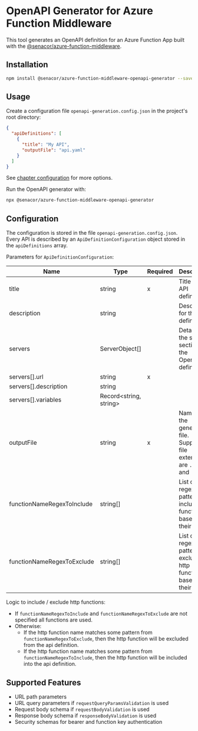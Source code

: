 # OpenAPI Generator for Azure Function Middleware

This tool generates an OpenAPI definition for an Azure Function App built with
the [@senacor/azure-function-middleware](https://github.com/senacor/azure-function-middleware).

## Installation

```bash
npm install @senacor/azure-function-middleware-openapi-generator --save-dev
```

## Usage

Create a configuration file `openapi-generation.config.json` in the project's root directory:

```json
{
  "apiDefinitions": [
    {
      "title": "My API",
      "outputFile": "api.yaml"
    }
  ]
}
```

See [chapter configuration](#configuration) for more options.

Run the OpenAPI generator with:

```bash
npx @senacor/azure-function-middleware-openapi-generator
```

## Configuration

The configuration is stored in the file `openapi-generation.config.json`. Every API is described by an `ApiDefinitionConfiguration` object stored in the
`apiDefinitions` array.

Parameters for `ApiDefinitionConfiguration`:

| Name                       | Type                   | Required | Description                                                                   |
|----------------------------|------------------------|----------|-------------------------------------------------------------------------------|
| title                      | string                 | x        | Title of the API definition                                                   |
| description                | string                 |          | Description for the API definition                                            |
| servers                    | ServerObject[]         |          | Details for the server section of the OpenAPI definition                      |
| servers[].url              | string                 | x        |                                                                               |
| servers[].description      | string                 |          |                                                                               |
| servers[].variables        | Record<string, string> |          |                                                                               |
| outputFile                 | string                 | x        | Name of the generated file. Supported file extensions are `.json` and `.yaml` |
| functionNameRegexToInclude | string[]               |          | List of regex patters to include http functions based on their name           |
| functionNameRegexToExclude | string[]               |          | List of regex patters to exclude http functions based on their name           |

Logic to include / exclude http functions:
* If `functionNameRegexToInclude` and `functionNameRegexToExclude` are not specified all functions are used.
* Otherwise:
  * If the http function name matches some pattern from `functionNameRegexToExclude`, then the http function will be excluded from the api definition.
  * If the http function name matches some pattern from `functionNameRegexToInclude`, then the http function will be included into the api definition.

## Supported Features
* URL path parameters
* URL query parameters if `requestQueryParamsValidation` is used
* Request body schema if `requestBodyValidation` is used
* Response body schema if `responseBodyValidation` is used
* Security schemas for bearer and function key authentication
